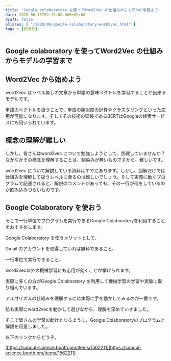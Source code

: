 ```yaml
---
title: 'Google colaboratory を使ってWord2Vec の仕組みからモデルの学習まで'
date: 2020-06-15T02:13:00.006+09:00
draft: false
aliases: [ "/2020/06/google-colaboratory-word2vec.html" ]
tags : [技術系]
---
```


   
## Google colaboratory を使ってWord2Vec の仕組みからモデルの学習まで[](#Google_colaboratory_を使ってWord2Vec_の仕組みからモデルの学習まで "Google_colaboratory_を使ってWord2Vec_の仕組みからモデルの学習まで")


## Word2Vec から始めよう[](#Word2Vec_から始めよう "Word2Vec_から始めよう")


word2vec はラベル無しの文章から単語の意味ベクトルを学習することが出来るモデルです。

単語のベクトルを扱うことで、単語の類似度の計算やクラスタリングといった応用が可能になります。そしてその技術の延長であるBERTはGoogleの検索サービスにも用いられています。

## 概念の理解が難しい[](#概念の理解が難しい "概念の理解が難しい")


しかし、皆さんはword2vec について勉強しようとして、苦戦していませんか？なかなかその概念を理解することは、馴染みが無いものですから、難しいです。

word2vec について解説している資料はすでにあります。しかし、図解だけでは仕組みを理解して扱うレベルに至るのは難しいでしょう。そして実際に動くプログラムで記述されると、解説のコメントがあっても、その一行が何をしているのか飲み込みづらいものです。

## Google Colaboratory を使おう[](#Google_Colaboratory_を使おう "Google_Colaboratory_を使おう")


そこで一行単位でプログラムを実行できるGoogle Colaboratoryを利用することをおすすめします。

Google Colaboratory を使うメリットとして、

Gmail のアカウントを取得していれば無料であること、

一行単位で実行できること、

word2vec以外の機械学習にも応用が効くことが挙げられます。

実際に多くの方がGoogle Colaboratory を利用して機械学習の学習や実験に取り組んでいます。

アルゴリズムの仕組みを理解するには実際に手を動かしてみるのが一番です。

私も実際にword2vecを動かして遊びながら、理解を深めていきました。

そこで皆さんの学習の助けとなるように、Google Colaboratoryのプログラムと解説を用意しました。

以下のリンクからどうぞ。

[https://subcul-science.booth.pm/items/1562211](https://subcul-science.booth.pm/items/1562211)
